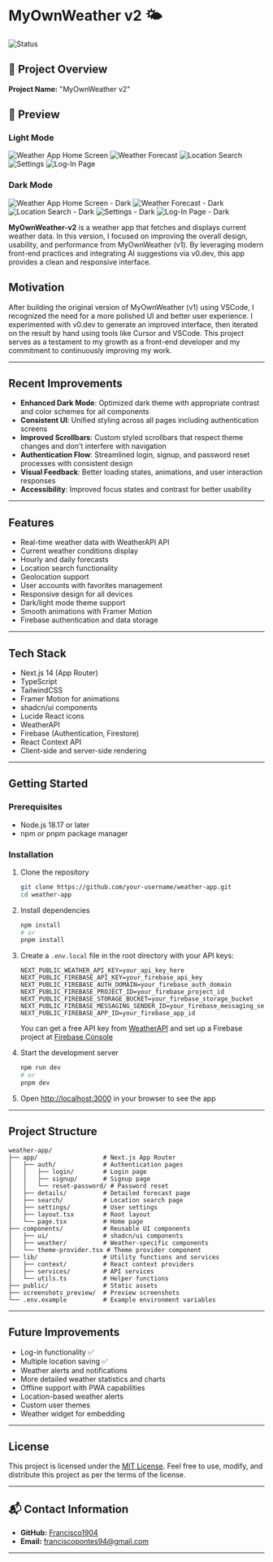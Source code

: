 # MyOwnWeather v2 🌤️

![Status](https://img.shields.io/badge/Status-Work%20In%20Progress-yellow)

## 📌 Project Overview

**Project Name:** "MyOwnWeather v2"

## 🌟 Preview

### Light Mode

![Weather App Home Screen](screenshots_preview/HOME-PAGE.png)
![Weather Forecast](screenshots_preview/DETAILS-PAGE.png)
![Location Search](screenshots_preview/SEARCH-PAGE.png)
![Settings](screenshots_preview/SETTINGS-PAGE.png)
![Log-In Page](screenshots_preview/LOGIN-PAGE.png)

### Dark Mode

![Weather App Home Screen - Dark](screenshots_preview/dark/HOME-PAGE-DARK.png)
![Weather Forecast - Dark](screenshots_preview/dark/DETAILS-PAGE-DARK.png)
![Location Search - Dark](screenshots_preview/dark/SEARCH-PAGE-DARK.png)
![Settings - Dark](screenshots_preview/dark/SETTINGS-PAGE-DARK.png)
![Log-In Page - Dark](screenshots_preview/dark/LOGIN-PAGE-DARK.png)

**MyOwnWeather-v2** is a weather app that fetches and displays current weather data. In this version, I focused on improving the overall design, usability, and performance from MyOwnWeather (v1). By leveraging modern front-end practices and integrating AI suggestions via v0.dev, this app provides a clean and responsive interface.

## Motivation

After building the original version of MyOwnWeather (v1) using VSCode, I recognized the need for a more polished UI and better user experience. I experimented with v0.dev to generate an improved interface, then iterated on the result by hand using tools like Cursor and VSCode. This project serves as a testament to my growth as a front-end developer and my commitment to continuously improving my work.

---

## Recent Improvements

- **Enhanced Dark Mode**: Optimized dark theme with appropriate contrast and color schemes for all components
- **Consistent UI**: Unified styling across all pages including authentication screens
- **Improved Scrollbars**: Custom styled scrollbars that respect theme changes and don't interfere with navigation
- **Authentication Flow**: Streamlined login, signup, and password reset processes with consistent design
- **Visual Feedback**: Better loading states, animations, and user interaction responses
- **Accessibility**: Improved focus states and contrast for better usability

---

## Features

- Real-time weather data with WeatherAPI API
- Current weather conditions display
- Hourly and daily forecasts
- Location search functionality
- Geolocation support
- User accounts with favorites management
- Responsive design for all devices
- Dark/light mode theme support
- Smooth animations with Framer Motion
- Firebase authentication and data storage

---

## Tech Stack

- Next.js 14 (App Router)
- TypeScript
- TailwindCSS
- Framer Motion for animations
- shadcn/ui components
- Lucide React icons
- WeatherAPI
- Firebase (Authentication, Firestore)
- React Context API
- Client-side and server-side rendering

---

## Getting Started

### Prerequisites

- Node.js 18.17 or later
- npm or pnpm package manager

### Installation

1. Clone the repository

   ```bash
   git clone https://github.com/your-username/weather-app.git
   cd weather-app
   ```

2. Install dependencies

   ```bash
   npm install
   # or
   pnpm install
   ```

3. Create a `.env.local` file in the root directory with your API keys:

   ```
   NEXT_PUBLIC_WEATHER_API_KEY=your_api_key_here
   NEXT_PUBLIC_FIREBASE_API_KEY=your_firebase_api_key
   NEXT_PUBLIC_FIREBASE_AUTH_DOMAIN=your_firebase_auth_domain
   NEXT_PUBLIC_FIREBASE_PROJECT_ID=your_firebase_project_id
   NEXT_PUBLIC_FIREBASE_STORAGE_BUCKET=your_firebase_storage_bucket
   NEXT_PUBLIC_FIREBASE_MESSAGING_SENDER_ID=your_firebase_messaging_sender_id
   NEXT_PUBLIC_FIREBASE_APP_ID=your_firebase_app_id
   ```

   You can get a free API key from [WeatherAPI](https://www.weatherapi.com/) and set up a Firebase project at [Firebase Console](https://console.firebase.google.com/)

4. Start the development server

   ```bash
   npm run dev
   # or
   pnpm dev
   ```

5. Open [http://localhost:3000](http://localhost:3000) in your browser to see the app

---

## Project Structure

```
weather-app/
├── app/                  # Next.js App Router
│   ├── auth/             # Authentication pages
│   │   ├── login/        # Login page
│   │   ├── signup/       # Signup page
│   │   └── reset-password/ # Password reset
│   ├── details/          # Detailed forecast page
│   ├── search/           # Location search page
│   ├── settings/         # User settings
│   ├── layout.tsx        # Root layout
│   └── page.tsx          # Home page
├── components/           # Reusable UI components
│   ├── ui/               # shadcn/ui components
│   ├── weather/          # Weather-specific components
│   └── theme-provider.tsx # Theme provider component
├── lib/                  # Utility functions and services
│   ├── context/          # React context providers
│   ├── services/         # API services
│   └── utils.ts          # Helper functions
├── public/               # Static assets
├── screenshots_preview/  # Preview screenshots
└── .env.example          # Example environment variables
```

---

## Future Improvements

- Log-in functionality ✅
- Multiple location saving ✅
- Weather alerts and notifications
- More detailed weather statistics and charts
- Offline support with PWA capabilities
- Location-based weather alerts
- Custom user themes
- Weather widget for embedding

---

## License

This project is licensed under the [MIT License](./LICENSE). Feel free to use, modify, and distribute this project as per the terms of the license.

---

## 📬 Contact Information

- **GitHub:** [Francisco1904](https://github.com/Francisco1904)
- **Email:** [franciscopontes94@gmail.com](mailto:franciscopontes94@gmail.com)

---
